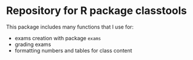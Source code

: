 # Repository for R package classtools

This package includes many functions that I use for:

- exams creation with package `exams`
- grading exams
- formatting numbers and tables for class content



